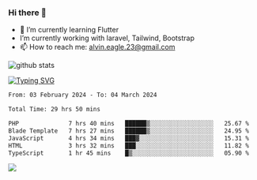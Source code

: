 ### Hi there 👋
- 🌱 I’m currently learning Flutter
-  I’m currently working with laravel, Tailwind, Bootstrap
- 📫 How to reach me: alvin.eagle.23@gmail.com



![github stats](https://github-readme-stats.vercel.app/api?username=alvnfaiz&show_icons=true)


[![Typing SVG](http://readme-typing-svg.herokuapp.com?font=Montserrat&color=%2336BCF7&duration=4000&center=true&lines=Alvin+Faiz;Fullstack+Developer;PHP%2C+Java%2C+Javascript%2C+Python;Laravel%2C+Vue%202%2C+Tailwind%2C+Bootstrap)](https://git.io/typing-svg)

<!--[![Alvnfaiz wakatime stats](https://github-readme-stats.vercel.app/api/wakatime?username=alvnfaiz&layout=compact&theme=dracula)](https://github.com/anuraghazra/github-readme-stats)

<!--START_SECTION:waka-->

```txt
From: 03 February 2024 - To: 04 March 2024

Total Time: 29 hrs 50 mins

PHP              7 hrs 40 mins   ██████▒░░░░░░░░░░░░░░░░░░   25.67 %
Blade Template   7 hrs 27 mins   ██████▒░░░░░░░░░░░░░░░░░░   24.95 %
JavaScript       4 hrs 34 mins   ███▓░░░░░░░░░░░░░░░░░░░░░   15.31 %
HTML             3 hrs 32 mins   ███░░░░░░░░░░░░░░░░░░░░░░   11.82 %
TypeScript       1 hr 45 mins    █▒░░░░░░░░░░░░░░░░░░░░░░░   05.90 %
```

<!--END_SECTION:waka-->

  <!-- Change the `github-readme-stats.anuraghazra1.vercel.app` to `github-readme-stats.vercel.app`  -->
  <img align="center" src="https://github-readme-stats.anuraghazra1.vercel.app/api/top-langs/?username=alvnfaiz&layout=compact" />
<!--
**alvnfaiz/alvnfaiz** is a ✨ _special_ ✨ repository because its `README.md` (this file) appears on your GitHub profile.

Here are some ideas to get you started:

- 🔭 I’m currently working on ...
- 🌱 I’m currently learning ...
- 👯 I’m looking to collaborate on ...
- 🤔 I’m looking for help with ...
- 💬 Ask me about ...
- 📫 How to reach me: ...
- 😄 Pronouns: ...
- ⚡ Fun fact: ...
-->

